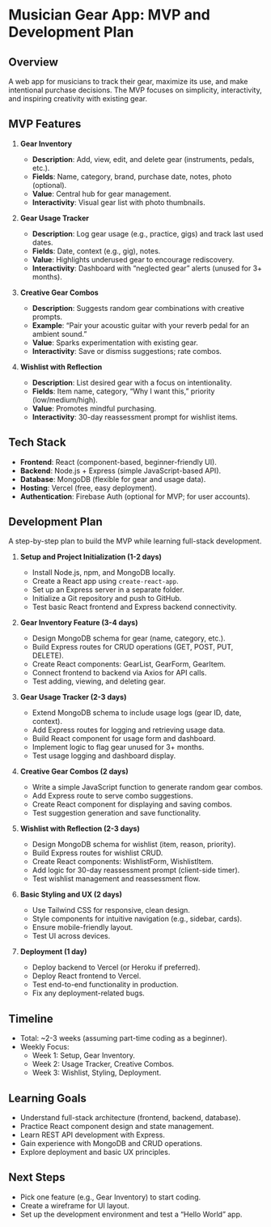 # Musician Gear App: MVP and Development Plan

## Overview
A web app for musicians to track their gear, maximize its use, and make intentional purchase decisions. The MVP focuses on simplicity, interactivity, and inspiring creativity with existing gear.

## MVP Features
1. **Gear Inventory**
   - **Description**: Add, view, edit, and delete gear (instruments, pedals, etc.).
   - **Fields**: Name, category, brand, purchase date, notes, photo (optional).
   - **Value**: Central hub for gear management.
   - **Interactivity**: Visual gear list with photo thumbnails.

2. **Gear Usage Tracker**
   - **Description**: Log gear usage (e.g., practice, gigs) and track last used dates.
   - **Fields**: Date, context (e.g., gig), notes.
   - **Value**: Highlights underused gear to encourage rediscovery.
   - **Interactivity**: Dashboard with “neglected gear” alerts (unused for 3+ months).

3. **Creative Gear Combos**
   - **Description**: Suggests random gear combinations with creative prompts.
   - **Example**: “Pair your acoustic guitar with your reverb pedal for an ambient sound.”
   - **Value**: Sparks experimentation with existing gear.
   - **Interactivity**: Save or dismiss suggestions; rate combos.

4. **Wishlist with Reflection**
   - **Description**: List desired gear with a focus on intentionality.
   - **Fields**: Item name, category, “Why I want this,” priority (low/medium/high).
   - **Value**: Promotes mindful purchasing.
   - **Interactivity**: 30-day reassessment prompt for wishlist items.

## Tech Stack
- **Frontend**: React (component-based, beginner-friendly UI).
- **Backend**: Node.js + Express (simple JavaScript-based API).
- **Database**: MongoDB (flexible for gear and usage data).
- **Hosting**: Vercel (free, easy deployment).
- **Authentication**: Firebase Auth (optional for MVP; for user accounts).

## Development Plan
A step-by-step plan to build the MVP while learning full-stack development.

1. **Setup and Project Initialization (1-2 days)**
   - Install Node.js, npm, and MongoDB locally.
   - Create a React app using `create-react-app`.
   - Set up an Express server in a separate folder.
   - Initialize a Git repository and push to GitHub.
   - Test basic React frontend and Express backend connectivity.

2. **Gear Inventory Feature (3-4 days)**
   - Design MongoDB schema for gear (name, category, etc.).
   - Build Express routes for CRUD operations (GET, POST, PUT, DELETE).
   - Create React components: GearList, GearForm, GearItem.
   - Connect frontend to backend via Axios for API calls.
   - Test adding, viewing, and deleting gear.

3. **Gear Usage Tracker (2-3 days)**
   - Extend MongoDB schema to include usage logs (gear ID, date, context).
   - Add Express routes for logging and retrieving usage data.
   - Build React component for usage form and dashboard.
   - Implement logic to flag gear unused for 3+ months.
   - Test usage logging and dashboard display.

4. **Creative Gear Combos (2 days)**
   - Write a simple JavaScript function to generate random gear combos.
   - Add Express route to serve combo suggestions.
   - Create React component for displaying and saving combos.
   - Test suggestion generation and save functionality.

5. **Wishlist with Reflection (2-3 days)**
   - Design MongoDB schema for wishlist (item, reason, priority).
   - Build Express routes for wishlist CRUD.
   - Create React components: WishlistForm, WishlistItem.
   - Add logic for 30-day reassessment prompt (client-side timer).
   - Test wishlist management and reassessment flow.

6. **Basic Styling and UX (2 days)**
   - Use Tailwind CSS for responsive, clean design.
   - Style components for intuitive navigation (e.g., sidebar, cards).
   - Ensure mobile-friendly layout.
   - Test UI across devices.

7. **Deployment (1 day)**
   - Deploy backend to Vercel (or Heroku if preferred).
   - Deploy React frontend to Vercel.
   - Test end-to-end functionality in production.
   - Fix any deployment-related bugs.

## Timeline
- Total: ~2-3 weeks (assuming part-time coding as a beginner).
- Weekly Focus:
  - Week 1: Setup, Gear Inventory.
  - Week 2: Usage Tracker, Creative Combos.
  - Week 3: Wishlist, Styling, Deployment.

## Learning Goals
- Understand full-stack architecture (frontend, backend, database).
- Practice React component design and state management.
- Learn REST API development with Express.
- Gain experience with MongoDB and CRUD operations.
- Explore deployment and basic UX principles.

## Next Steps
- Pick one feature (e.g., Gear Inventory) to start coding.
- Create a wireframe for UI layout.
- Set up the development environment and test a “Hello World” app.